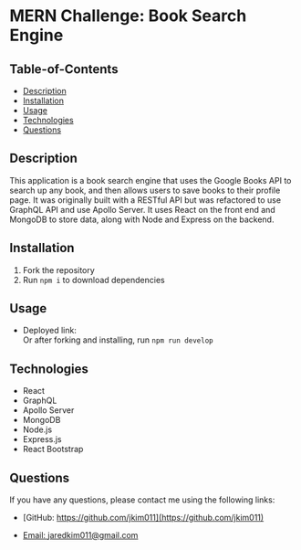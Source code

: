 # MERN Challenge: Book Search Engine
   

  ## Table-of-Contents
  * [Description](#description)
  * [Installation](#installation)
  * [Usage](#usage)
  * [Technologies](#technologies)
  * [Questions](#questions)
  
  ## Description
  This application is a book search engine that uses the Google Books API to search up any book, and then allows users to save books to their profile page. It was originally built with a RESTful API but was refactored to use GraphQL API and use Apollo Server. It uses React on the front end and MongoDB to store data, along with Node and Express on the backend.

  ## Installation
  1. Fork the repository 
  2. Run ```npm i``` to download dependencies

  ## Usage
  * Deployed link:    <br>
    Or after forking and installing, run ```npm run develop``` 
  
  ## Technologies
  * React
  * GraphQL
  * Apollo Server
  * MongoDB
  * Node.js
  * Express.js
  * React Bootstrap
  

  ## Questions
  If you have any questions, please contact me using the following links:

  - [GitHub: https://github.com/jkim011](https://github.com/jkim011)

  - [Email: jaredkim011@gmail.com](mailto:jaredkim011@gmail.com)
